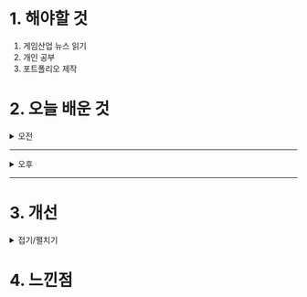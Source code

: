 
# 1. 해야할 것

1. 게임산업 뉴스 읽기 
2. 개인 공부  
3. 포트폴리오 제작



# 2. 오늘 배운 것

<details>
<summary>오전</summary>

## 오늘의 뉴스
### [기사: 넥슨VS아이언메이스 소송,다크앤다커](https://www.inven.co.kr/webzine/news/?news=301790)
![image](https://github.com/user-attachments/assets/f646cce5-114c-4d04-a8e0-e497625ab2a4)
```
넥슨과 아이언메이스의 프로젝트 유출을 가르는 판결이 곧 결정된다.
기본적으로 회사내에서 작업하는 모든 기획내용은 회사한테 있다고 생각하는 나로서는 이번 사건이 매우 중요한 이슈였다.
내부 관계자의 대담도 적혀있어서 어떤방식으로 프로젝트가 진행됬는지 보였다.
2월에 결과가 나온다고하니 기대된다.
```
</details>

****

<details>
<summary>오후</summary>

## 자료 조사 총합본
### 왕좌의 게임
[나무위키: 밤의 경비대](https://namu.wiki/w/%EB%B0%A4%EC%9D%98%20%EA%B2%BD%EB%B9%84%EB%8C%80)

![image](https://github.com/user-attachments/assets/e1a3d0d3-5d78-40be-9d0e-86b8682bcf91)


</details>

****


# 3. 개선


<details>
<summary>접기/펼치기</summary>


</details>



# 4. 느낀점


